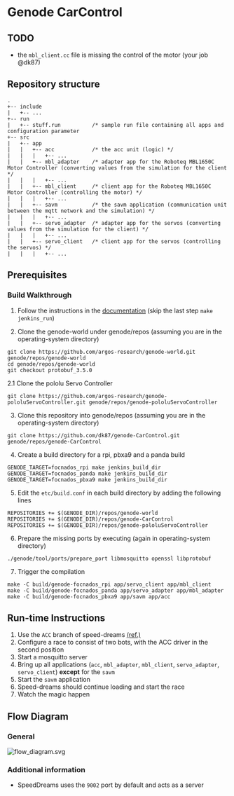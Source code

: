 # Genode CarControl

## TODO
- the `mbl_client.cc` file is missing the control of the motor (your job @dk87)

## Repository structure
```
.
+-- include
|   +-- ...
+-- run
|   +-- stuff.run          /* sample run file containing all apps and configuration parameter
+-- src
|   +-- app
|   |   +-- acc            /* the acc unit (logic) */
|   |   |   +-- ...
|   |   +-- mbl_adapter    /* adapter app for the Roboteq MBL1650C Motor Controller (converting values from the simulation for the client */
|   |   |   +-- ...
|   |   +-- mbl_client     /* client app for the Roboteq MBL1650C Motor Controller (controlling the motor) */
|   |   |   +-- ...
|   |   +-- savm           /* the savm application (communication unit between the mqtt network and the simulation) */
|   |   |   +-- ...
|   |   +-- servo_adapter  /* adapter app for the servos (converting values from the simulation for the client) */
|   |   |   +-- ...
|   |   +-- servo_client   /* client app for the servos (controlling the servos) */
|   |   |   +-- ...
```

## Prerequisites
### Build Walkthrough

1. Follow the instructions in the [documentation](https://argos-research.github.io/documentation/install.html#operating-system-on-local-machine) (skip the last step ```make jenkins_run```)

2. Clone the genode-world under genode/repos (assuming you are in the operating-system directory)
```
git clone https://github.com/argos-research/genode-world.git genode/repos/genode-world
cd genode/repos/genode-world
git checkout protobuf_3.5.0
```
2.1 Clone the pololu Servo Controller
```
git clone https://github.com/argos-research/genode-pololuServoController.git genode/repos/genode-pololuServoController
```

3. Clone this repository into genode/repos (assuming you are in the operating-system directory)
```
git clone https://github.com/dk87/genode-CarControl.git genode/repos/genode-CarControl
```

4. Create a build directory for a rpi, pbxa9 and a panda build
```
GENODE_TARGET=focnados_rpi make jenkins_build_dir
GENODE_TARGET=focnados_panda make jenkins_build_dir
GENODE_TARGET=focnados_pbxa9 make jenkins_build_dir
```

5. Edit the ```etc/build.conf``` in each build directory by adding the following lines
```
REPOSITORIES += $(GENODE_DIR)/repos/genode-world
REPOSITORIES += $(GENODE_DIR)/repos/genode-CarControl
REPOSITORIES += $(GENODE_DIR)/repos/genode-pololuServoController
```

6. Prepare the missing ports by executing (again in operating-system directory)
```
./genode/tool/ports/prepare_port libmosquitto openssl libprotobuf
```

7. Trigger the compilation

```
make -C build/genode-focnados_rpi app/servo_client app/mbl_client
make -C build/genode-focnados_panda app/servo_adapter app/mbl_adapter
make -C build/genode-focnados_pbxa9 app/savm app/acc
```

## Run-time Instructions
1. Use the `ACC` branch of speed-dreams [(ref.)](https://github.com/argos-research/speed-dreams/tree/ACC)
2. Configure a race to consist of two bots, with the ACC driver in the second position
3. Start a mosquitto server
4. Bring up all applications (`acc`, `mbl_adapter`, `mbl_client`, `servo_adapter`, `servo_client`) **except** for the `savm`
5. Start the `savm` application
6. Speed-dreams should continue loading and start the race
7. Watch the magic happen

## Flow Diagram
### General
![flow_diagram.svg](https://raw.githubusercontent.com/privatereese/genode-CarControl/master/flow_diagram.svg)

### Additional information
- SpeedDreams uses the `9002` port by default and acts as a server
